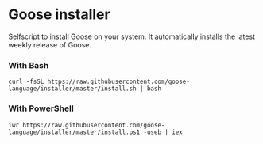 # Goose installer

Selfscript to install Goose on your system.
It automatically installs the latest weekly release of Goose.

### With Bash
```
curl -fsSL https://raw.githubusercontent.com/goose-language/installer/master/install.sh | bash
```

### With PowerShell
```
iwr https://raw.githubusercontent.com/goose-language/installer/master/install.ps1 -useb | iex
```
